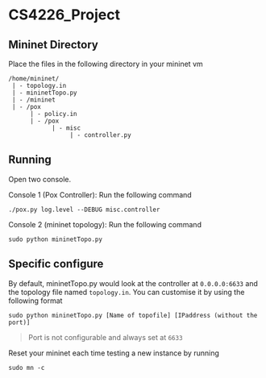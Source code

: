 # CS4226_Project

## Mininet Directory

Place the files in the following directory in your mininet vm
```
/home/mininet/
 | - topology.in
 | - mininetTopo.py
 | - /mininet
 | - /pox
      | - policy.in
      | - /pox
            | - misc
                 | - controller.py
```

## Running 
Open two console.

Console 1 (Pox Controller): Run the following command
```shell
./pox.py log.level --DEBUG misc.controller
```

Console 2 (mininet topology): Run the following command
```
sudo python mininetTopo.py
```


## Specific configure
By default, mininetTopo.py would look at the controller at `0.0.0.0:6633` and the topology file named `topology.in`. You can customise it by using the following format

```shell
sudo python mininetTopo.py [Name of topofile] [IPaddress (without the port)]
```
> Port is not configurable and always set at `6633`

Reset your mininet each time testing a new instance by running
```shell
sudo mn -c
```


